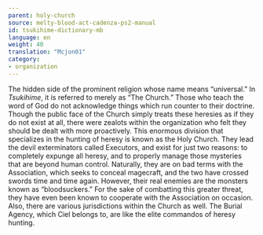 ```yaml
---
parent: holy-church
source: melty-blood-act-cadenza-ps2-manual
id: tsukihime-dictionary-mb
language: en
weight: 40
translation: "Mcjon01"
category:
- organization
---
```


The hidden side of the prominent religion whose name means “universal.” In *Tsukihime*, it is referred to merely as “The Church.”
Those who teach the word of God do not acknowledge things which run counter to their doctrine. Though the public face of the Church simply treats these heresies as if they do not exist at all, there were zealots within the organization who felt they should be dealt with more proactively. This enormous division that specializes in the hunting of heresy is known as the Holy Church.
They lead the devil exterminators called Executors, and exist for just two reasons: to completely expunge all heresy, and to properly manage those mysteries that are beyond human control.
Naturally, they are on bad terms with the Association, which seeks to conceal magecraft, and the two have crossed swords time and time again. However, their real enemies are the monsters known as “bloodsuckers.” For the sake of combatting this greater threat, they have even been known to cooperate with the Association on occasion.
Also, there are various jurisdictions within the Church as well. The Burial Agency, which Ciel belongs to, are like the elite commandos of heresy hunting.
